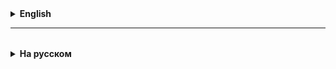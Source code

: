 <details>
  <summary style="cursor: pointer;"><b>English</b></summary>



</details>

<hr>

<details style="padding-top: 18px">
  <summary style="cursor: pointer;"><b>На русском</b></summary>

## Анонимные классы
* Анонимный класс - такой класс, который не имеет отдельного файла и описывается для создания только одного объекта.
* Анонимным он называется потому что у него нет идентификатора.
* Анонимные классы могут создаваться только как наследники абстрактных классов, либо реализанты интерфейса.
* В анонимных классах можно писать все тоже самое что и в обычных. Только обратите внимание, что новые публичные методы нельзя
  будет вызвать (так как они не будут видимы).
* Несмотря на то что статические методы можно будет написать, в них нет смысла, так как вы их будете все равно вызывать из объекта.

```java
interface SomeInterface {
    void doSomething();
}

public class Main {
    public static void main(String[] args) {
        SomeInterface obj = new SomeInterface() {
            @Override
            public void doSomething() {
                helperMethod();
                // do something...
            }
            
            private void helperMethod() {
                // do some help
            }
        };
        
        obj.doSomething();
    }
}
```

## Collection framework
* Collection framework - это библиотека, которая идет вместе с джавой (out-of-the-box), которая позволяет создавать коллекции
и управлять ими.
* Коллекция (структура данных) - это способ хранения данных. Разные коллекции могут иметь абсолютно разные способы хранения
элементов, и разные способы доступа к ним.
* Все основные коллекции будут определены в интерфейсах:
  * List
  * Queue
  * Set
  * Map
  * Collection
* Обратите внимание - Comparator, Comparable, Iterator, Iterable тоже являются частью Collection framework
* Collection framework дает не только требования к коллекциям, но и их базовые реализации:
  * ArrayList - список на основе массива
  * LinkedList - связный список
  * HashSet - множество (хеш-таблица)
  * PriorityQueue - очередь
  * HashMap - карта значений
  * Stack - стак
</details>
